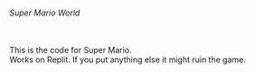 <h6> Super Mario World </h6> <br>
This is the code for Super Mario. <br> Works on Replit. If you put anything else it might ruin the game.
